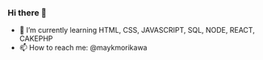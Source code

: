### Hi there 👋

- 🌱 I’m currently learning HTML, CSS, JAVASCRIPT, SQL, NODE, REACT, CAKEPHP
- 📫 How to reach me: @maykmorikawa
